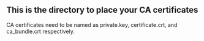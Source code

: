 ## This is the directory to place your CA certificates  
CA certificates need to be named as private.key, certificate.crt, and ca_bundle.crt respectively.  

